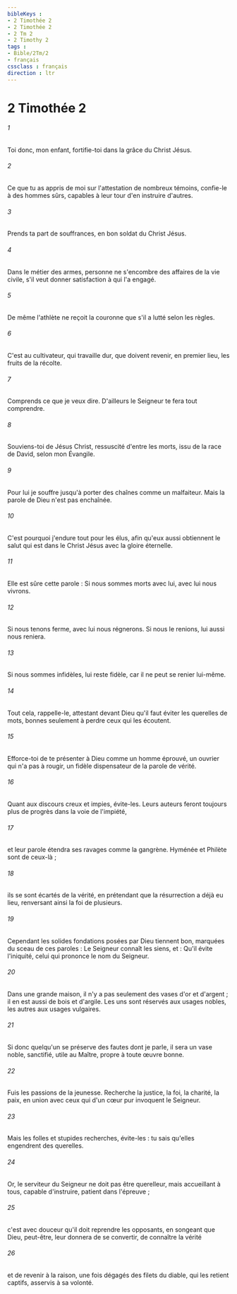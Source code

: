 ```yaml
---
bibleKeys : 
- 2 Timothée 2
- 2 Timothée 2
- 2 Tm 2
- 2 Timothy 2
tags : 
- Bible/2Tm/2
- français
cssclass : français
direction : ltr
---
```


# 2 Timothée 2

###### 1
Toi donc, mon enfant, fortifie-toi dans la grâce du Christ Jésus. 
###### 2
Ce que tu as appris de moi sur l'attestation de nombreux témoins, confie-le à des hommes sûrs, capables à leur tour d'en instruire d'autres. 
###### 3
Prends ta part de souffrances, en bon soldat du Christ Jésus. 
###### 4
Dans le métier des armes, personne ne s'encombre des affaires de la vie civile, s'il veut donner satisfaction à qui l'a engagé. 
###### 5
De même l'athlète ne reçoit la couronne que s'il a lutté selon les règles. 
###### 6
C'est au cultivateur, qui travaille dur, que doivent revenir, en premier lieu, les fruits de la récolte. 
###### 7
Comprends ce que je veux dire. D'ailleurs le Seigneur te fera tout comprendre. 
###### 8
Souviens-toi de Jésus Christ, ressuscité d'entre les morts, issu de la race de David, selon mon Évangile. 
###### 9
Pour lui je souffre jusqu'à porter des chaînes comme un malfaiteur. Mais la parole de Dieu n'est pas enchaînée. 
###### 10
C'est pourquoi j'endure tout pour les élus, afin qu'eux aussi obtiennent le salut qui est dans le Christ Jésus avec la gloire éternelle. 
###### 11
Elle est sûre cette parole : Si nous sommes morts avec lui, avec lui nous vivrons. 
###### 12
Si nous tenons ferme, avec lui nous régnerons. Si nous le renions, lui aussi nous reniera. 
###### 13
Si nous sommes infidèles, lui reste fidèle, car il ne peut se renier lui-même. 
###### 14
Tout cela, rappelle-le, attestant devant Dieu qu'il faut éviter les querelles de mots, bonnes seulement à perdre ceux qui les écoutent. 
###### 15
Efforce-toi de te présenter à Dieu comme un homme éprouvé, un ouvrier qui n'a pas à rougir, un fidèle dispensateur de la parole de vérité. 
###### 16
Quant aux discours creux et impies, évite-les. Leurs auteurs feront toujours plus de progrès dans la voie de l'impiété, 
###### 17
et leur parole étendra ses ravages comme la gangrène. Hyménée et Philète sont de ceux-là ; 
###### 18
ils se sont écartés de la vérité, en prétendant que la résurrection a déjà eu lieu, renversant ainsi la foi de plusieurs. 
###### 19
Cependant les solides fondations posées par Dieu tiennent bon, marquées du sceau de ces paroles : Le Seigneur connaît les siens, et : Qu'il évite l'iniquité, celui qui prononce le nom du Seigneur. 
###### 20
Dans une grande maison, il n'y a pas seulement des vases d'or et d'argent ; il en est aussi de bois et d'argile. Les uns sont réservés aux usages nobles, les autres aux usages vulgaires. 
###### 21
Si donc quelqu'un se préserve des fautes dont je parle, il sera un vase noble, sanctifié, utile au Maître, propre à toute œuvre bonne. 
###### 22
Fuis les passions de la jeunesse. Recherche la justice, la foi, la charité, la paix, en union avec ceux qui d'un cœur pur invoquent le Seigneur. 
###### 23
Mais les folles et stupides recherches, évite-les : tu sais qu'elles engendrent des querelles. 
###### 24
Or, le serviteur du Seigneur ne doit pas être querelleur, mais accueillant à tous, capable d'instruire, patient dans l'épreuve ; 
###### 25
c'est avec douceur qu'il doit reprendre les opposants, en songeant que Dieu, peut-être, leur donnera de se convertir, de connaître la vérité 
###### 26
et de revenir à la raison, une fois dégagés des filets du diable, qui les retient captifs, asservis à sa volonté. 
